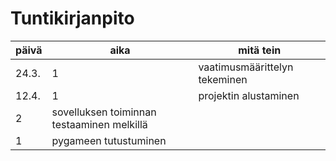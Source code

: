 # Tuntikirjanpito

päivä|aika|mitä tein
---|---|---
24.3.|1|vaatimusmäärittelyn tekeminen
12.4.|1|projektin alustaminen
|2|sovelluksen toiminnan testaaminen melkillä
|1|pygameen tutustuminen
